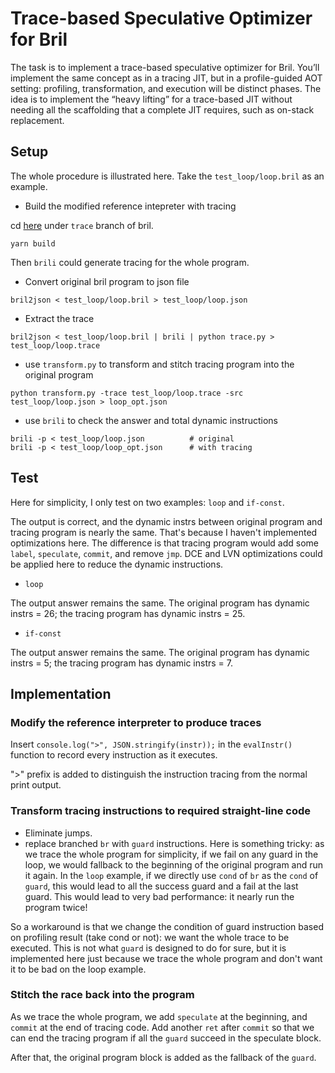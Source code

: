 # Trace-based Speculative Optimizer for Bril

The task is to implement a trace-based speculative optimizer for Bril. You’ll implement the same concept as in a tracing JIT, but in a profile-guided AOT setting: profiling, transformation, and execution will be distinct phases. The idea is to implement the “heavy lifting” for a trace-based JIT without needing all the scaffolding that a complete JIT requires, such as on-stack replacement.

## Setup
The whole procedure is illustrated here. Take the `test_loop/loop.bril` as an example. 

- Build the modified reference intepreter with tracing

cd [here](https://github.com/tonyjie/bril/tree/trace/bril-ts) under `trace` branch of bril. 
```
yarn build
```
Then `brili` could generate tracing for the whole program. 

- Convert original bril program to json file
```
bril2json < test_loop/loop.bril > test_loop/loop.json
```

- Extract the trace
```
bril2json < test_loop/loop.bril | brili | python trace.py > test_loop/loop.trace
```

- use `transform.py` to transform and stitch tracing program into the original program
```
python transform.py -trace test_loop/loop.trace -src test_loop/loop.json > loop_opt.json
```

- use `brili` to check the answer and total dynamic instructions
```
brili -p < test_loop/loop.json          # original
brili -p < test_loop/loop_opt.json      # with tracing
```

## Test
Here for simplicity, I only test on two examples: `loop` and `if-const`. 

The output is correct, and the dynamic instrs between original program and tracing program is nearly the same. That's because I haven't implemented optimizations here. The difference is that tracing program would add some `label`, `speculate`, `commit`, and remove `jmp`. DCE and LVN optimizations could be applied here to reduce the dynamic instructions. 

- `loop`

The output answer remains the same. The original program has dynamic instrs = 26; the tracing program has dynamic instrs = 25. 

- `if-const`

The output answer remains the same. The original program has dynamic instrs = 5; the tracing program has dynamic instrs = 7. 


## Implementation
### Modify the reference interpreter to produce traces
Insert `console.log(">", JSON.stringify(instr));` in the `evalInstr()` function to record every instruction as it executes. 

">" prefix is added to distinguish the instruction tracing from the normal print output.

### Transform tracing instructions to required straight-line code
- Eliminate jumps. 
- replace branched `br` with `guard` instructions. Here is something tricky: as we trace the whole program for simplicity, if we fail on any guard in the loop, we would fallback to the beginning of the original program and run it again. In the `loop` example, if we directly use `cond` of `br` as the `cond` of `guard`, this would lead to all the success guard and a fail at the last guard. This would lead to very bad performance: it nearly run the program twice! 

So a workaround is that we change the condition of guard instruction based on profiling result (take cond or not): we want the whole trace to be executed. This is not what `guard` is designed to do for sure, but it is implemented here just because we trace the whole program and don't want it to be bad on the loop example. 

### Stitch the race back into the program
As we trace the whole program, we add `speculate` at the beginning, and `commit` at the end of tracing code. Add another `ret` after `commit` so that we can end the tracing program if all the `guard` succeed in the speculate block. 

After that, the original program block is added as the fallback of the `guard`. 